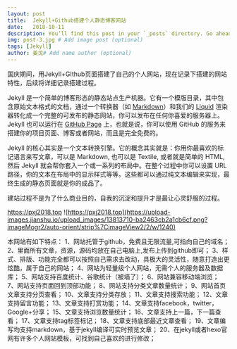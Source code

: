 ```yaml
---
layout: post
title:  Jekyll+Github搭建个人静态博客网站
date:   2018-10-11
description: You’ll find this post in your `_posts` directory. Go ahead and edit it and re-build the site to see your changes. # Add post description (optional)
img: post-3.jpg # Add image post (optional)
tags: [Jekyll]
author: 姜戈# Add name author (optional)
---
```

国庆期间，用Jekyll+GIthub页面搭建了自己的个人网站，现在记录下搭建的网站特性，后续将详细记录搭建过程。

Jekyll 是一个简单的博客形态的静态站点生产机器。它有一个模版目录，其中包含原始文本格式的文档，通过一个转换器（如 [Markdown](http://daringfireball.net/projects/markdown/)）和我们的 [Liquid](https://github.com/Shopify/liquid/wiki) 渲染器转化成一个完整的可发布的静态网站，你可以发布在任何你喜爱的服务器上。Jekyll 也可以运行在 [GitHub Page](http://pages.github.com/) 上，也就是说，你可以使用 GitHub 的服务来搭建你的项目页面、博客或者网站，而且是完全免费的。

Jekyll 的核心其实是一个文本转换引擎。它的概念其实就是：你用你最喜欢的标记语言来写文章，可以是 Markdown, 也可以是 Textile, 或者就是简单的 HTML, 然后 Jekyll 就会帮你套入一个或一系列的布局中。在整个过程中你可以设置 URL 路径，你的文本在布局中的显示样式等等。这些都可以通过纯文本编辑来实现，最终生成的静态页面就是你的成品了。

建站过程不是为了什么商业目的，自我的沉淀和提升才是最让心灵舒服的过程。

https://pxj2018.top
![https://pxj2018.top](https://upload-images.jianshu.io/upload_images/13813710-ba2463cb2a1cb6cf.png?imageMogr2/auto-orient/strip%7CimageView2/2/w/1240)


本网站有如下特点：
1、网站托管于github，免费且无限流量,可指向自己的域名；
2、里面所有文章，资源，源码均放在自己电脑上,发布上传到github即可；
3、样式、排版、功能完全都可以按照自己需求去改动，具极大的灵活性，随意打造出更炫酷，属于自己的网站；
4、网站为轻量级个人网站，无需个人的服务器及数据库；
5、网站支持百度统计、谷歌统计（被墙了）；
6、网站兼容移动端浏览；
7、网站支持页面回到顶部功能；
8、网站支持分类文章数量统计；
9、网站首页文章支持分页查看；
10、文章支持分类存放；
11、文章支持搜索功能；
12、文章支持留言功能；
13、文章支持打赏功能；
14、文章支持facebook，twitter，Google+分享；
15、文章支持浏览数量统计；
16、文章支持上一篇，下一篇查看；
17、文章支持tag标签标记；
18、文章支持底部最近文章查看；
19、文章编写均支持markdown，基于jekyll编译可实时预览文章；
20、在jekyll或者hexo官网有许多个人网站模板，可找到自己喜欢的进行修改；